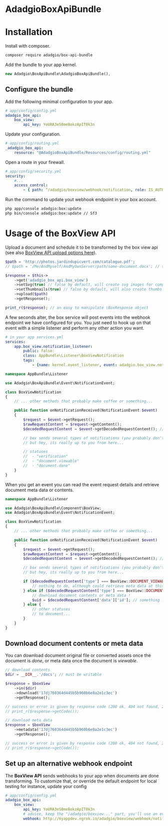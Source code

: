 # AdadgioBoxApiBundle

# Installation

Install with composer.

```bash
composer require adadgio/box-api-bundle
```

Add the bundle to your app kernel.

```php
new Adadgio\BoxApiBundle\AdadgioBoxApiBundle(),
```

## Configure the bundle

Add the following minimal configuration to your app.

```yml
# app/config/config.yml
adadgio_box_api:
    box_view:
        api_key: YoURA3eS0meBokzApIT0k3n
```

Update your configuration.

```yml
# app/config/routing.yml
_adadgio_box_api:
    resource: "@AdadgioBoxApiBundle/Resources/config/routing.yml"
```

Open a route in your firewall.

```yml
# app/config/security.yml
security:
    #...
    access_control:
        - { path: ^/adadgio/boxview/webhook/notification, role: IS_AUTHENTICATED_ANONYMOUSLY }

```

Run the command to update yout webhook endpoint in your box account.

```bash
php app/console adadgio:box:update
php bin/console adadgio:box:update // Sf3
```

# Usage of the BoxView API

Upload a document and schedule it to be transformed by the box view api (see also [BoxView API upload options here](https://view.box.com/reference#post-documents)).

```php
$path = 'http://photos.jardindupicvert.com/catalogue.pdf';
// $path = '/Me/AndMyself/AndMyOwnServer/path/some-document.docx'; // this works to!

$response = $this->
    ->get('adadgio_box_api.box_view')
    ->setSvg(true) // false by default, will create svg images for compatibility
    ->setThumbnails(true) // false by default, will also create thumbs (128x128, 256x256 and 480x480)
    ->upload($path)
    ->getResponse();

print_r($response); // an easy to manipulate \BoxResponse object
```

A few seconds alter, the box service will post events into the webhook endpoint we have configured for you. You just need to hook up on that event with a simple listener and perform any other action you want.

```yml
# in your app services.yml
services:
    app.box_view.notification_listener:
        public: false:
        class: AppBundle\Listener\BoxViewNotification
        tags:
            - {name: kernel.event_listener, event: adadgio.box_view.notification, method: onNotificationReceived }
```

```php
namespace AppBundle\Listener

use Adadgio\BoxApiBundle\Event\NotificationEvent;

class BoxViewNotification
{
    // ... other methods that probably make coffee or something...

    public function onNotificationReceived(NotificationEvent $event)
    {
        $request = $event->getRequest();
        $rawRequestContent = $request->getContent();
        $decodedRequestContent = $event->getDecodedRequestContent(); // this is much cleaner (you'll avoid errors)

        // box sends several types of notifications (you probably don't need all of them)
        // but hey, its really up to you from here...

        // statuses
        //  - "verification"
        //  - "document.viewable"
        //  - "document.done"
    }
}
```

When you get an event you can read the event request details and retrieve document meta data or contents.

```php
namespace AppBundle\Listener

use Adadgio\BoxApiBundle\Component\BoxView;
use Adadgio\BoxApiBundle\Event\NotificationEvent;

class BoxViewNotification
{
    // ... other methods that probably make coffee or something...

    public function onNotificationReceived(NotificationEvent $event)
    {
        $request = $event->getRequest();
        $rawRequestContent = $request->getContent();
        $decodedRequestContent = $event->getDecodedRequestContent(); // this is much cleaner (you'll avoid errors)

        // box sends several types of notifications (you probably don't need all of them)
        // but hey, its really up to you from here...

        if ($decodedRequestContent['type'] === BoxView::DOCUMENT_VIEWABLE) {
            // nothing to do, although could retrieve meta data at this point
        } else if ($decodedRequestContent['type'] === BoxView::DOCUMENT_DONE) {
            // download document contents or meta data !
            $uid = $decodedRequestContent['data']['id']; // something like "h7d9760364d887b5b960b6e8a2e1c3ec"
        } else {
            // other statuses
            // to document...
        }
    }
}
```

## Download document contents or meta data

You can download document original file or converted assets once the document is *done*, or meta data once the document is *viewable*.

```php
// download contents
$dir = __DIR__.'/docs'; // must be writable

$response = $boxView
    ->in($dir)
    ->download('17dj760364d445b5b960b6e8a2e1c3ec')
    ->getResponse();

// success or error is given by response code (200 ok, 404 not found, 202 document not yes ready)
// print_r($response->getCode());
```

```php
// download meta data
$response = $boxView
    ->metadata('17dj760364d445b5b960b6e8a2e1c3ec')
    ->getResponse();

// success or error is given by response code (200 ok, 404 not found, 202 document not yes ready)
// print_r($response->getCode());
```

## Set up an alternative webhook endpoint

The **BoxView API** sends webhooks to your app when documents are done transforming. To customize that, or override the default endpoint for local testing for instance, update your config

```yml
# app/config/config.yml
adadgio_box_api:
    box_view:
        api_key: YoURA3eS0meBokzApIT0k3n
        # advice, keep the "/adadgio/boxview..." part, you'll use an event listener to hook up on that route
        webhook: http://myappdev.ngrok.io/adadgio/boxview/webhook/notification
```
